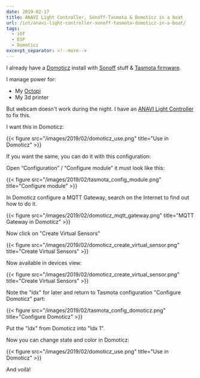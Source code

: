 ```yaml
---
date: 2019-02-17
title: ANAVI Light Controller, Sonoff-Tasmota & Domoticz in a boat
url: /iot/anavi-light-controller-sonoff-tasmota-domoticz-in-a-boat/
tags:
  - iOT
  - ESP
  - Domoticz
excerpt_separator: <!--more-->
---
```


I already have a [Domoticz](https://domoticz.com/) install with [Sonoff](https://www.itead.cc/smart-home/sonoff-wifi-wireless-switch-1.html) stuff & [Tasmota firmware](https://github.com/arendst/Sonoff-Tasmota).

I manage power for:

- My [Octopi](https://octoprint.org/)
- My 3d printer

But webcam doesn't work during the night. I have an [ANAVI Light Controller](https://www.crowdsupply.com/anavi-technology/light-controller) to fix this.

I want this in Domoticz:

{{< figure src="/images/2019/02/domoticz_use.png" title="Use in Domoticz" >}}

<!--more-->

If you want the same, you can do it with this configuration:

Open “Configuration” / “Configure module” it must look like this:

{{< figure src="/images/2019/02/tasmota_config_module.png" title="Configure module" >}}

In Domoticz configure a MQTT Gateway, search on the Internet to find out how to do it.

{{< figure src="/images/2019/02/domoticz_mqtt_gateway.png" title="MQTT Gateway in Domoticz" >}}

Now click on "Create Virtual Sensors"

{{< figure src="/images/2019/02/domoticz_create_virtual_sensor.png" title="Create Virtual Sensors" >}}

Now available in devices view:

{{< figure src="/images/2019/02/domoticz_create_virtual_sensor.png" title="Create Virtual Sensors" >}}

Note the "Idx" for later and return to Tasmota configuration "Configure Domoticz" part:

{{< figure src="/images/2019/02/tasmota_config_domoticz.png" title="Configure Domoticz" >}}

Put the "Idx" from Domoticz into "Idx 1".

Now you can change state and color in Domoticz:

{{< figure src="/images/2019/02/domoticz_use.png" title="Use in Domoticz" >}}

And voilà!

